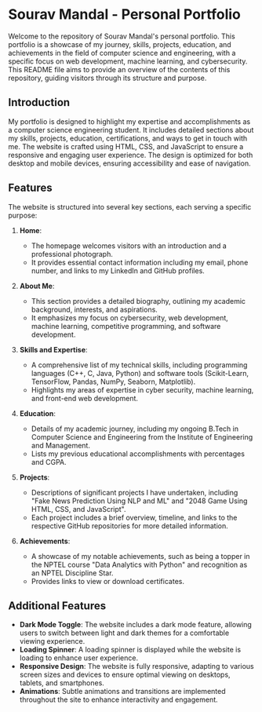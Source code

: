 # Sourav Mandal - Personal Portfolio

Welcome to the repository of Sourav Mandal's personal portfolio. This portfolio is a showcase of my journey, skills, projects, education, and achievements in the field of computer science and engineering, with a specific focus on web development, machine learning, and cybersecurity. This README file aims to provide an overview of the contents of this repository, guiding visitors through its structure and purpose.

## Introduction
My portfolio is designed to highlight my expertise and accomplishments as a computer science engineering student. It includes detailed sections about my skills, projects, education, certifications, and ways to get in touch with me. The website is crafted using HTML, CSS, and JavaScript to ensure a responsive and engaging user experience. The design is optimized for both desktop and mobile devices, ensuring accessibility and ease of navigation.

## Features
The website is structured into several key sections, each serving a specific purpose:

1. **Home**:
   - The homepage welcomes visitors with an introduction and a professional photograph.
   - It provides essential contact information including my email, phone number, and links to my LinkedIn and GitHub profiles.

2. **About Me**:
   - This section provides a detailed biography, outlining my academic background, interests, and aspirations.
   - It emphasizes my focus on cybersecurity, web development, machine learning, competitive programming, and software development.

3. **Skills and Expertise**:
   - A comprehensive list of my technical skills, including programming languages (C++, C, Java, Python) and software tools (Scikit-Learn, TensorFlow, Pandas, NumPy, Seaborn, Matplotlib).
   - Highlights my areas of expertise in cyber security, machine learning, and front-end web development.

4. **Education**:
   - Details of my academic journey, including my ongoing B.Tech in Computer Science and Engineering from the Institute of Engineering and Management.
   - Lists my previous educational accomplishments with percentages and CGPA.

5. **Projects**:
   - Descriptions of significant projects I have undertaken, including "Fake News Prediction Using NLP and ML" and "2048 Game Using HTML, CSS, and JavaScript".
   - Each project includes a brief overview, timeline, and links to the respective GitHub repositories for more detailed information.

6. **Achievements**:
   - A showcase of my notable achievements, such as being a topper in the NPTEL course "Data Analytics with Python" and recognition as an NPTEL Discipline Star.
   - Provides links to view or download certificates.

## Additional Features
- **Dark Mode Toggle**: The website includes a dark mode feature, allowing users to switch between light and dark themes for a comfortable viewing experience.
- **Loading Spinner**: A loading spinner is displayed while the website is loading to enhance user experience.
- **Responsive Design**: The website is fully responsive, adapting to various screen sizes and devices to ensure optimal viewing on desktops, tablets, and smartphones.
- **Animations**: Subtle animations and transitions are implemented throughout the site to enhance interactivity and engagement.
